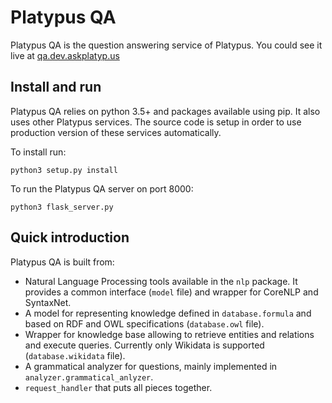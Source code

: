 Platypus QA
===========

Platypus QA is the question answering service of Platypus.
You could see it live at [qa.dev.askplatyp.us](http://qa.dev.askplatyp.us)

## Install and run

Platypus QA relies on python 3.5+ and packages available using pip. It also uses
other Platypus services. The source code is setup in order to use production
version of these services automatically.

To install run:
```
python3 setup.py install
```

To run the Platypus QA server on port 8000:
```
python3 flask_server.py
```


## Quick introduction

Platypus QA is built from:

* Natural Language Processing tools available in the `nlp` package. It
provides a common interface (`model` file) and wrapper for CoreNLP and
SyntaxNet.
* A model for representing knowledge defined in `database.formula` and
based on RDF and OWL specifications (`database.owl` file).
* Wrapper for knowledge base allowing to retrieve entities and relations and
execute queries. Currently only Wikidata is supported
(`database.wikidata` file).
* A grammatical analyzer for questions, mainly implemented in
`analyzer.grammatical_anlyzer`.
* `request_handler` that puts all pieces together.
